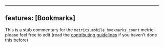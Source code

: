 
---
features: [Bookmarks]
---

This is a stub commentary for the `metrics.mobile_bookmarks_count` metric: please feel free to edit (read the
[contributing guidelines](https://github.com/mozilla/glean-annotations/blob/main/CONTRIBUTING.md)
if you haven't done this before)
